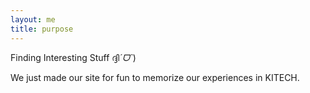 ```yaml
---
layout: me
title: purpose
---
```


Finding Interesting Stuff ദ്ദി*ˊᗜˋ*) 

We just made our site for fun to memorize our experiences in KITECH.
